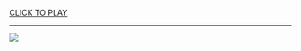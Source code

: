 
<a href="https://premium76.site?title=games_g+_unblocked&ref=13M">CLICK TO PLAY</a></h3>
<hr>

<a href="https://premium76.site?title=games_g+_unblocked&ref=13M"><img src="https://clearcache.store/games.png"></a>


